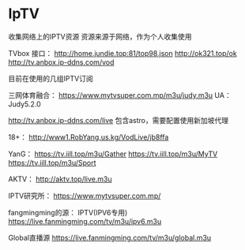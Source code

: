 # IpTV
收集网络上的IPTV资源
资源来源于网络，作为个人收集使用

TVbox 接口：
http://home.jundie.top:81/top98.json
http://ok321.top/ok
http://tv.anbox.ip-ddns.com/vod


目前在使用的几组IPTV订阅

三网体育融合：
https://www.mytvsuper.com.mp/m3u/judy.m3u
UA：Judy5.2.0

http://tv.anbox.ip-ddns.com/live
包含astro，需要配置使用新加坡代理

18+：
http://www1.RobYang.us.kg/VodLive/jb8ffa

YanG：
https://tv.iill.top/m3u/Gather
https://tv.iill.top/m3u/MyTV
https://tv.iill.top/m3u/Sport

AKTV：
http://aktv.top/live.m3u

IPTV研究所：
https://www.mytvsuper.com.mp/


fangmingming的源：
IPTV(IPV6专用)
https://live.fanmingming.com/tv/m3u/ipv6.m3u

Global直播源
https://live.fanmingming.com/tv/m3u/global.m3u

